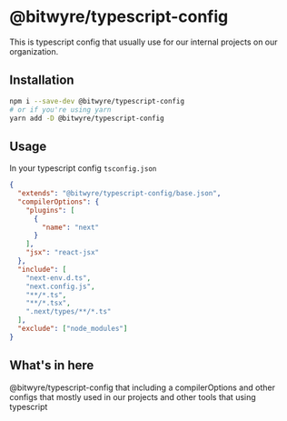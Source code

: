 # @bitwyre/typescript-config

This is typescript config that usually use for our internal projects on our organization.

## Installation

```bash
npm i --save-dev @bitwyre/typescript-config
# or if you're using yarn
yarn add -D @bitwyre/typescript-config
```

## Usage

In your typescript config `tsconfig.json`

```json
{
  "extends": "@bitwyre/typescript-config/base.json",
  "compilerOptions": {
    "plugins": [
      {
        "name": "next"
      }
    ],
    "jsx": "react-jsx"
  },
  "include": [
    "next-env.d.ts",
    "next.config.js",
    "**/*.ts",
    "**/*.tsx",
    ".next/types/**/*.ts"
  ],
  "exclude": ["node_modules"]
}
```

## What's in here

@bitwyre/typescript-config that including a compilerOptions and other configs that mostly used in our projects and other tools that using typescript
